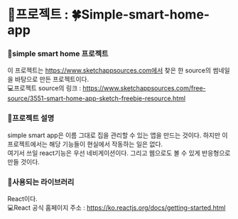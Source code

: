 # :iphone:프로젝트 : :four_leaf_clover:Simple-smart-home-app

### :bookmark_tabs:simple smart home 프로젝트
이 프로젝트는 https://www.sketchappsources.com에서 찾은 한 source의 썸네일을 바탕으로 만든 프로젝트이다.   
:computer:프로젝트 source의 링크 : https://www.sketchappsources.com/free-source/3551-smart-home-app-sketch-freebie-resource.html

### :bookmark_tabs:프로젝트 설명
simple smart app은 이름 그대로 집을 관리할 수 있는 앱을 만드는 것이다. 하지만 이 프로젝트에서는 해당 기능들이 현실에서 작동하는 일은 없다.   
여기서 쓰일 react기능은 우선 네비게이션이다. 그리고 웹으로도 볼 수 있게 반응형으로 만들 것이다.

### :bookmark_tabs:사용되는 라이브러리
React이다.   
:computer:React 공식 홈페이지 주소 : https://ko.reactjs.org/docs/getting-started.html

